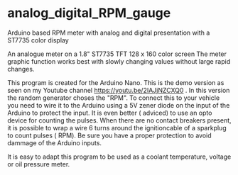 # analog_digital_RPM_gauge
Arduino based RPM meter with analog and digital presentation with a ST7735 color display

An analogue meter on a 1.8" ST7735 TFT 128 x 160 color screen
The meter graphic function works best with slowly changing values without large rapid changes.

This program is created for the Arduino Nano. This is the demo version as seen on my Youtube channel https://youtu.be/2IAJjNZCXQ0 . In this version the random generator choses the "RPM". To connect this to your vehicle you need to wire it to the Arduino using a 5V zener diode on the input of the Arduino to protect the input. It is even better ( adviced) to use an opto device for counting the pulses. When there are no contact breakers present, it is possible to wrap a wire 6 turns around the ignitioncable of a sparkplug to count pulses ( RPM). Be sure you have a proper protection to avoid dammage of the Arduino inputs.

It is easy to adapt this program to be used as a coolant temperature, voltage or oil pressure meter.
